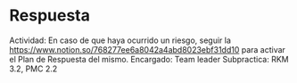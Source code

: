 # Respuesta

Actividad: En caso de que haya ocurrido un riesgo, seguir la https://www.notion.so/768277ee6a8042a4abd8023ebf31dd10 para activar el Plan de Respuesta del mismo.
Encargado: Team leader
Subpractica: RKM 3.2, PMC 2.2